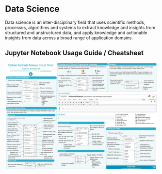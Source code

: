# Data Science

Data science is an inter-disciplinary field that uses scientific methods, processes, algorithms and systems to extract knowledge and insights from structured and unstructured data, and apply knowledge and actionable insights from data across a broad range of application domains.

## Jupyter Notebook Usage Guide / Cheatsheet
<img align="Center" alt="Jupyter" src="./Jupyter Notebook.jpg" />
